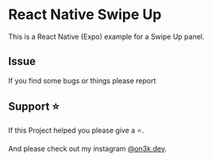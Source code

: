 # React Native Swipe Up

This is a React Native (Expo) example for a Swipe Up panel.

## Issue

If you find some bugs or things please report

## Support ⭐️

If this Project helped you please give a ⭐️.

And please check out my instagram [@on3k.dev](https://www.instagram.com/on3k.dev/).
